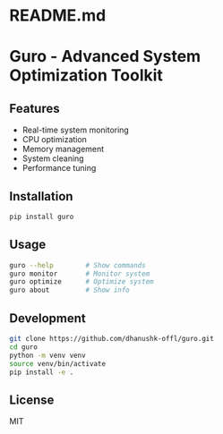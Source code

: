 # README.md
# Guro - Advanced System Optimization Toolkit

## Features
- Real-time system monitoring
- CPU optimization
- Memory management
- System cleaning
- Performance tuning

## Installation
```bash
pip install guro
```

## Usage
```bash
guro --help        # Show commands
guro monitor       # Monitor system
guro optimize      # Optimize system
guro about         # Show info
```

## Development
```bash
git clone https://github.com/dhanushk-offl/guro.git
cd guro
python -m venv venv
source venv/bin/activate
pip install -e .
```

## License
MIT